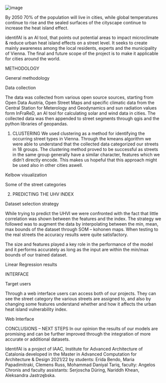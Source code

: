 
![image](https://user-images.githubusercontent.com/97359144/180045584-c28698a4-75d2-4640-93cf-31dc0cd58ea9.png)


By 2050 70% of the population will live in cities, while global temperatures continue to rise and the sealed surfaces of the cityscape continue to increase the heat island effect.

identifAI is an AI tool, that points out potential areas to impact microclimate & reduce urban heat island effects on a street level. It seeks to create mainly awareness among the local residents, experts and the municipality of Vienna. The final and future scope of the project is to make it applicable for cities around the world.

 


METHODOLOGY
 


General methodology


Data collection

The data was collected from various open source sources, starting from Open Data Austria, Open Street Maps and specific climatic data from the Central Station for Meterology and Geodynamics and sun radiation values form InFraReD, an AI tool for calculating solar and wind data in cities. The collected data was then appended to street segments through qgis and the python libraries of geopandas.

1. CLUSTERING
We used clustering as a method for identifying the occurring street types in Vienna. Through the kmeans algorithm we were able to understand that the collected data categorized our streets in 18 groups. The clustering method proved to be successful as streets in the same group generally have a similar character, features which we didn’t directly encode. This makes us hopeful that this approach might be used also in other cities aswell.


Kelbow visualization


Some of the street categories

2. PREDICTING THE UHV INDEX


Dataset selection strategy

While trying to predict the UHVI we were confronted with the fact that little correlation was shown between the features and the index. The strategy we followed was to augment the data by interpolating between the min, mean, max bounds of the dataset through SOM – kohonen maps. When testing to the real streets the accuracy results were quite satisfactory.

The  size and features played a key role  in the performance of the model and it performs  accurately as long as  the input  are within the min/max  bounds of our  trained dataset. 


Linear Regression results

INTERFACE

Target users

Through a web interface users can access both of our projects. They can see the street category the various streets are assigned to, and also by changing some features understand whether and how it affects the urban heat island vulnerability index.


Web Interface

CONCLUSIONS – NEXT STEPS
In our opinion the results of our models are promising and can be further improved through the integration of more accurate or additional datasets.

 



 

IdentifAI is a project of IAAC, Institute for Advanced Architecture of Catalonia developed in the Master in Advanced Computation for Architecture & Design 2021/22 by students: Erida Bendo, Maria Papadimitraki, Clemens Russ, Mohammad Daniyal Tariq,  faculty: Angelos Chronis and faculty assistants: Serjoscha Düring, Nariddh Khean, Aleksandra Jastrzębska.
